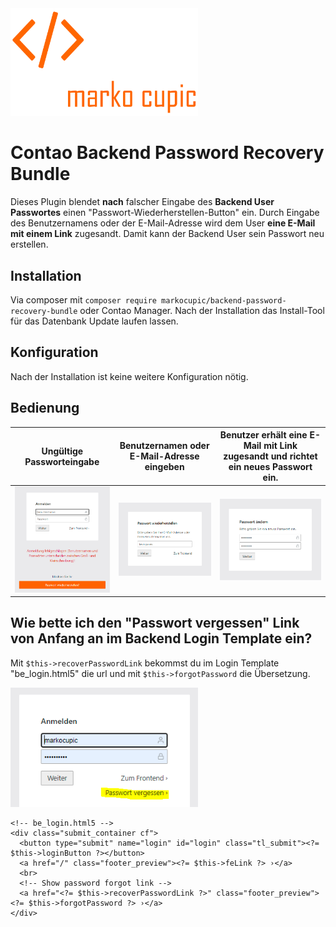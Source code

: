 <img src="./src/Resources/public/logo.png" width="300">


# Contao Backend Password Recovery Bundle
Dieses Plugin blendet **nach** falscher Eingabe des **Backend User Passwortes** einen "Passwort-Wiederherstellen-Button" ein. Durch Eingabe des Benutzernamens oder der E-Mail-Adresse wird dem User **eine E-Mail mit einem Link** zugesandt. Damit kann der Backend User sein Passwort neu erstellen.

## Installation
Via composer mit `composer require markocupic/backend-password-recovery-bundle`
oder Contao Manager. Nach der Installation das Install-Tool für das Datenbank Update laufen lassen.

## Konfiguration
Nach der Installation ist keine weitere Konfiguration nötig.

## Bedienung
| Ungültige Passworteingabe | Benutzernamen oder E-Mail-Adresse eingeben | Benutzer erhält eine E-Mail mit Link zugesandt und richtet ein neues Passwort ein. |
|-|-|-|
| <img src="./src/Resources/public/print_screen_1.png" width="300"> | <img src="./src/Resources/public/print_screen_2.png" width="300"> | <img src="./src/Resources/public/print_screen_3.png" width="300"> |



## Wie bette ich den "Passwort vergessen" Link von Anfang an im Backend Login Template ein?
Mit  `$this->recoverPasswordLink` bekommst du im Login Template "be_login.html5" die url und mit `$this->forgotPassword` die Übersetzung.

<img src="./src/Resources/public/print_screen_4.png" width="300">

 
```
<!-- be_login.html5 -->          
<div class="submit_container cf">
  <button type="submit" name="login" id="login" class="tl_submit"><?= $this->loginButton ?></button>
  <a href="/" class="footer_preview"><?= $this->feLink ?> ›</a>
  <br>
  <!-- Show password forgot link -->
  <a href="<?= $this->recoverPasswordLink ?>" class="footer_preview"><?= $this->forgotPassword ?> ›</a>
</div>

 
```